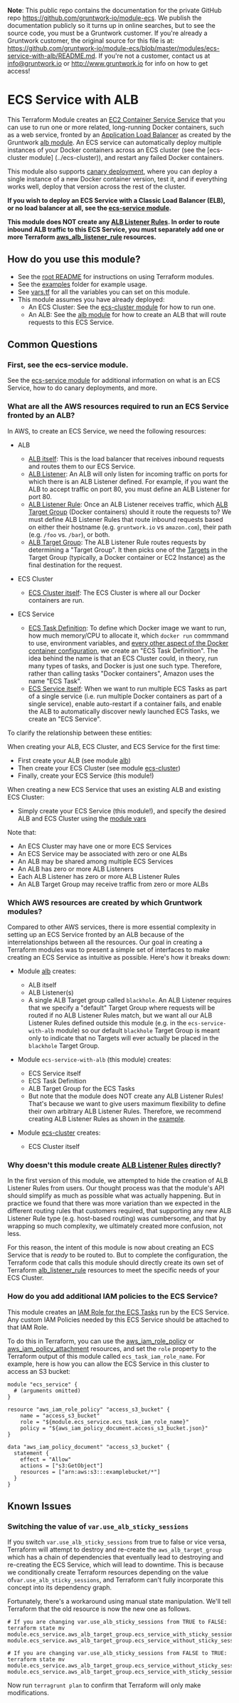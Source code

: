 **Note**: This public repo contains the documentation for the private GitHub repo <https://github.com/gruntwork-io/module-ecs>.
We publish the documentation publicly so it turns up in online searches, but to see the source code, you must be a Gruntwork customer.
If you're already a Gruntwork customer, the original source for this file is at: <https://github.com/gruntwork-io/module-ecs/blob/master/modules/ecs-service-with-alb/README.md>.
If you're not a customer, contact us at <info@gruntwork.io> or <http://www.gruntwork.io> for info on how to get access!

# ECS Service with ALB

This Terraform Module creates an [EC2 Container Service
Service](http://docs.aws.amazon.com/AmazonECS/latest/developerguide/ecs_services.html) that you can use to run one or
more related, long-running Docker containers, such as a web service, fronted by an [Application Load 
Balancer](http://docs.aws.amazon.com/elasticloadbalancing/latest/application/introduction.html) as created by the 
Gruntwork [alb module](https://github.com/gruntwork-io/module-load-balancer-public/tree/master/modules/alb). An ECS service can 
automatically deploy multiple instances of your Docker containers across an ECS cluster (see the [ecs-cluster module]
(../ecs-cluster)), and restart any failed Docker containers.

This module also supports [canary deployment](http://martinfowler.com/bliki/CanaryRelease.html), where you can deploy a
single instance of a new Docker container version, test it, and if everything works well, deploy that version across
the rest of the cluster.

**If you wish to deploy an ECS Service with a Classic Load Balancer (ELB), or no load balancer at all, see the [ecs-service
module](../ecs-service).**

**This module does NOT create any [ALB Listener Rules](http://docs.aws.amazon.com/elasticloadbalancing/latest/application/load-balancer-listeners.html#listener-rules).
In order to route inbound ALB traffic to this ECS Service, you must separately add one or more Terraform [aws_alb_listener_rule](https://www.terraform.io/docs/providers/aws/r/alb_listener_rule.html)
resources.**

## How do you use this module?

* See the [root README](/README.md) for instructions on using Terraform modules.
* See the [examples](/examples) folder for example usage.
* See [vars.tf](./vars.tf) for all the variables you can set on this module.
* This module assumes you have already deployed:
  * An ECS Cluster: See the [ecs-cluster module](../ecs-cluster) for how to run one.
  * An ALB: See the [alb module](https://github.com/gruntwork-io/module-load-balancer-public/tree/master/modules/alb) for how to
    create an ALB that will route requests to this ECS Service.

## Common Questions

### First, see the ecs-service module.

See the [ecs-service module](../ecs-service) for additional information on what is an ECS Service, how to do canary
deployments, and more.

### What are all the AWS resources required to run an ECS Service fronted by an ALB?

In AWS, to create an ECS Service, we need the following resources:

- ALB
  - [ALB itself](https://www.terraform.io/docs/providers/aws/r/alb.html): This is the load balancer that receives inbound
    requests and routes them to our ECS Service. 
  - [ALB Listener](https://www.terraform.io/docs/providers/aws/r/alb_listener.html): An ALB will only listen for incoming
    traffic on ports for which there is an ALB Listener defined. For example, if you want the ALB to accept traffic on 
    port 80, you must define an ALB Listener for port 80.
  - [ALB Listener Rule](https://www.terraform.io/docs/providers/aws/r/alb_listener_rule.html): Once an ALB Listener
    receives traffic, which [ALB Target Group](http://docs.aws.amazon.com/elasticloadbalancing/latest/application/load-balancer-target-groups.html) 
    (Docker containers) should it route the requests to? We must define ALB Listener Rules that route inbound requests
    based on either their hostname (e.g. `gruntwork.io` vs `amazon.com`), their path (e.g. `/foo` vs. `/bar`), or both.
  - [ALB Target Group](https://www.terraform.io/docs/providers/aws/r/alb_target_group.html): The ALB Listener Rule routes
    requests by determining a "Target Group". It then picks one of the [Targets](http://docs.aws.amazon.com/elasticloadbalancing/latest/application/load-balancer-target-groups.html#registered-targets)
    in the Target Group (typically, a Docker container or EC2 Instance) as the final destination for the request.  
  
- ECS Cluster
  - [ECS Cluster itself](https://www.terraform.io/docs/providers/aws/r/ecs_cluster.html): The ECS Cluster is where all
    our Docker containers are run.

- ECS Service
  - [ECS Task Definition](https://www.terraform.io/docs/providers/aws/r/ecs_task_definition.html): To define which Docker
    image we want to run, how much memory/CPU to allocate it, which `docker run` commmand to use, environment variables,
    and [every other aspect of the Docker container configuration](http://docs.aws.amazon.com/AmazonECS/latest/developerguide/task_definitions.html), 
    we create an "ECS Task Definition". The idea behind the name is that an ECS Cluster could, in theory, run many types
    of tasks, and Docker is just one such type. Therefore, rather than calling tasks "Docker containers", Amazon uses 
    the name "ECS Task".
  - [ECS Service itself](https://www.terraform.io/docs/providers/aws/r/ecs_service.html): When we want to run multiple 
    ECS Tasks as part of a single service (i.e. run multiple Docker containers as part of a single service), enable
    auto-restart if a container fails, and enable the ALB to automatically discover newly launched ECS Tasks, we create
    an "ECS Service".
    
To clarify the relationship between these entities:

When creating your ALB, ECS Cluster, and ECS Service for the first time:
  - First create your ALB (see module [alb](https://github.com/gruntwork-io/module-load-balancer-public/tree/master/modules/alb))
  - Then create your ECS Cluster (see module [ecs-cluster](../ecs-cluster))
  - Finally, create your ECS Service (this module!)
  
When creating a new ECS Service that uses an existing ALB and existing ECS Cluster:
  - Simply create your ECS Service (this module!), and specify the desired ALB and ECS Cluster using the [module vars](vars.tf)
  
Note that:
  - An ECS Cluster may have one or more ECS Services
  - An ECS Service may be associated with zero or one ALBs 
  - An ALB may be shared among multiple ECS Services
  - An ALB has zero or more ALB Listeners
  - Each ALB Listener has zero or more ALB Listener Rules
  - An ALB Target Group may receive traffic from zero or more ALBs  

### Which AWS resources are created by which Gruntwork modules?

Compared to other AWS services, there is more essential complexity in setting up an ECS Service fronted by an ALB because
of the interrelationships between all the resources. Our goal in creating a Terraform modules was to present a simple
set of interfaces to make creating an ECS Service as intuitive as possible. Here's how it breaks down:

- Module [alb](https://github.com/gruntwork-io/module-load-balancer-public/tree/master/modules/alb) creates:
  - ALB itself
  - ALB Listener(s)
  - A single ALB Target group called `blackhole`. An ALB Listener requires that we specify a "default" Target Group where
    requests will be routed if no ALB Listener Rules match, but we want all our ALB Listener Rules defined outside this
    module (e.g. in the `ecs-service-with-alb` module) so our default `blackhole` Target Group is meant only to indicate
    that no Targets will ever actually be placed in the `blackhole` Target Group. 

- Module `ecs-service-with-alb` (this module) creates:
  - ECS Service itself
  - ECS Task Definition
  - ALB Target Group for the ECS Tasks
  - But note that the module does NOT create any ALB Listener Rules! That's because we want to give users maximum flexibility
    to define their own arbitrary ALB Listener Rules. Therefore, we recommend creating ALB Listener Rules as shown in
    the [example](../../examples/docker-service-with-alb/main.tf).

- Module [ecs-cluster](../ecs-cluster) creates:
  - ECS Cluster itself

### Why doesn't this module create [ALB Listener Rules](http://docs.aws.amazon.com/elasticloadbalancing/latest/application/load-balancer-listeners.html#listener-rules) directly?

In the first version of this module, we attempted to hide the creation of ALB Listener Rules from users. Our thought process
was that the module's API should simplify as much as possible what was actually happening. But in practice we found that
there was more variation than we expected in the different routing rules that customers required, that supporting any
new ALB Listener Rule type (e.g. host-based routing) was cumbersome, and that by wrapping so much complexity, we ultimately
created more confusion, not less.

For this reason, the intent of this module is now about creating an ECS Service that is *ready* to be routed to. But to
complete the configuration, the Terraform code that calls this module should directly create its own set of Terraform
[alb_listener_rule](https://www.terraform.io/docs/providers/aws/r/alb_listener_rule.html) resources to meet the specific
needs of your ECS Cluster.  

### How do you add additional IAM policies to the ECS Service?

This module creates an [IAM Role for the ECS Tasks](http://docs.aws.amazon.com/AmazonECS/latest/developerguide/task-iam-roles.html)
run by the ECS Service. Any custom IAM Policies needed by this ECS Service should be attached to that IAM Role. 

To do this in Terraform, you can use the [aws_iam_role_policy](https://www.terraform.io/docs/providers/aws/r/iam_role_policy.html) or
[aws_iam_policy_attachment](https://www.terraform.io/docs/providers/aws/r/iam_policy_attachment.html) resources, and
set the `role` property to the Terraform output of this module called `ecs_task_iam_role_name`. For example, here is how
you can allow the ECS Service in this cluster to access an S3 bucket:

```hcl
module "ecs_service" {
  # (arguments omitted)
}

resource "aws_iam_role_policy" "access_s3_bucket" {
    name = "access_s3_bucket"
    role = "${module.ecs_service.ecs_task_iam_role_name}"
    policy = "${aws_iam_policy_document.access_s3_bucket.json}"
}

data "aws_iam_policy_document" "access_s3_bucket" {
  statement {
    effect = "Allow"
    actions = ["s3:GetObject"]
    resources = ["arn:aws:s3:::examplebucket/*"]
  }
}
```

## Known Issues

### Switching the value of `var.use_alb_sticky_sessions`

If you switch `var.use_alb_sticky_sessions` from true to false or vice versa, Terraform will attempt to destroy and 
re-create the `aws_alb_target_group` which has a chain of dependencies that eventually lead to destroying and re-creating 
the ECS Service, which will lead to downtime. This is because we conditionally create Terraform resources depending on
the value of`var.use_alb_sticky_sessions`, and Terraform can't fully incorporate this concept into its dependency graph.
   
Fortunately, there's a workaround using manual state manipulation. We'll tell Terraform that the old resource is now 
the new one as follows.
   
```
# If you are changing var.use_alb_sticky_sessions from TRUE to FALSE:
terraform state mv module.ecs_service.aws_alb_target_group.ecs_service_with_sticky_sessions module.ecs_service.aws_alb_target_group.ecs_service_without_sticky_sessions

# If you are changing var.use_alb_sticky_sessions from FALSE to TRUE:
terraform state mv module.ecs_service.aws_alb_target_group.ecs_service_without_sticky_sessions module.ecs_service.aws_alb_target_group.ecs_service_with_sticky_sessions
```

Now run `terragrunt plan` to confirm that Terraform will only make modifications.